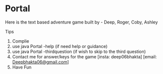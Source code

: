 # Portal
Here is the text based adventure game built by - Deep, Roger, Coby, Ashley

Tips
1. Complie 
2. use java Portal -help  (if need help or guidance)
3. use java Portal -thirdquestion (if wish to skip to the third question)
4. Contact me for answer/keys for the game  [insta: deep06bhakta] [email: Deepbhakta06@gmail.com]
5. Have Fun
